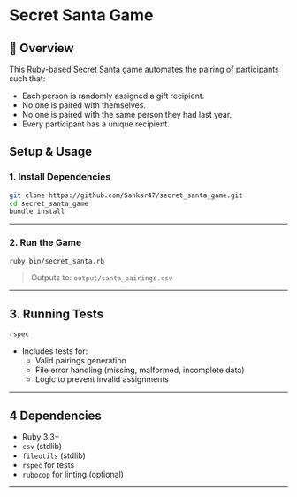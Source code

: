 # Secret Santa Game

## 📖 Overview
This Ruby-based Secret Santa game automates the pairing of participants such that:
- Each person is randomly assigned a gift recipient.
- No one is paired with themselves.
- No one is paired with the same person they had last year.
- Every participant has a unique recipient.

## Setup & Usage

### 1. Install Dependencies
```bash
git clone https://github.com/Sankar47/secret_santa_game.git
cd secret_santa_game
bundle install
```

---

### 2. Run the Game
```bash
ruby bin/secret_santa.rb
```
> Outputs to: `output/santa_pairings.csv`

---

## 3. Running Tests
```bash
rspec
```
- Includes tests for:
  - Valid pairings generation
  - File error handling (missing, malformed, incomplete data)
  - Logic to prevent invalid assignments

---

## 4 Dependencies
- Ruby 3.3+
- `csv` (stdlib)
- `fileutils` (stdlib)
- `rspec` for tests
- `rubocop` for linting (optional)

---

